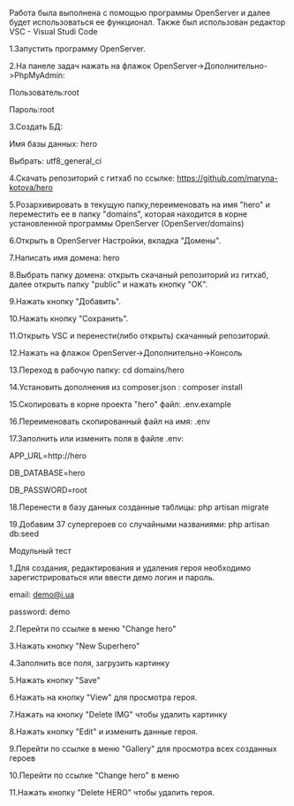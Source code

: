 Работа была выполнена с помощью программы OpenServer и далее будет использоваться ее функционал.
Также был использован редактор VSC - Visual Studi Code

1.Запустить программу OpenServer.

2.На панеле задач нажать на флажок OpenServer->Дополнительно->PhpMyAdmin: 

   Пользователь:root 

   Пароль:root

3.Создать БД: 

   Имя базы данных: hero 

   Выбрать: utf8_general_ci

4.Скачать репозиторий с гитхаб по ссылке: https://github.com/maryna-kotova/hero

5.Розархивировать в текущую папку,переименовать на имя "hero" и переместить ее в папку "domains", которая находится в корне установленной программы OpenServer (OpenServer/domains)

6.Открыть в OpenServer Настройки, вкладка "Домены".

7.Написать имя домена: hero

8.Выбрать папку домена: открыть скачаный репозиторий из гитхаб, далее открыть папку "public" и нажать кнопку "OK".

9.Нажать кнопку "Добавить".

10.Нажать кнопку "Сохранить".

11.Открыть VSC и перенести(либо открыть) скачанный репозиторий.

12.Нажать на флажок OpenServer->Дополнительно->Консоль

13.Переход в рабочую папку: cd domains/hero

14.Установить дополнения из composer.json : composer install

15.Скопировать в корне проекта "hero" файл: .env.example

16.Переименовать скопированный файл на имя: .env

17.Заполнить или изменить поля в файле .env:

   APP_URL=http://hero

   DB_DATABASE=hero

   DB_PASSWORD=root

18.Перенести в базу данных созданные таблицы: php artisan migrate

19.Добавим 37 супергероев со случайными названиями: php artisan db:seed


   Mодульный тест

1.Для создания, редактирования и удаления героя необходимо зарегистрироваться или ввести демо логин и пароль.

   email: demo@i.ua

   password: demo

2.Перейти по ссылке в меню "Change hero"

3.Нажать кнопку "New Superhero"

4.Заполнить все поля, загрузить картинку

5.Нажать кнопку "Save"

6.Нажать на кнопку "View" для просмотра героя.

7.Нажать на кнопку "Delete IMG" чтобы удалить картинку

8.Нажать кнопку "Edit" и изменить данные героя.

9.Перейти по ссылке в меню "Gallery" для просмотра всех созданных героев

10.Перейти по ссылке "Change hero" в меню

11.Нажать кнопку "Delete HERO" чтобы удалить героя.
